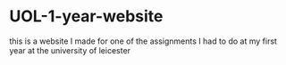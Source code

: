 # UOL-1-year-website
this is a website I made for one of the assignments I had to do at my first year at the university of leicester
